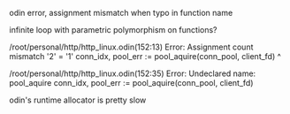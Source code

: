 odin error, assignment mismatch when typo in function name

infinite loop with parametric polymorphism on functions?

/root/personal/http/http_linux.odin(152:13) Error: Assignment count mismatch '2' = '1'
        conn_idx, pool_err := pool_aquire(conn_pool, client_fd)
        ^

/root/personal/http/http_linux.odin(152:35) Error: Undeclared name: pool_aquire
        conn_idx, pool_err := pool_aquire(conn_pool, client_fd)

odin's runtime allocator is pretty slow
